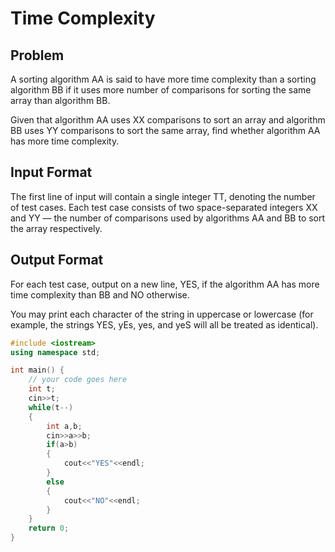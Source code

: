 # Time Complexity
## Problem
A sorting algorithm AA is said to have more time complexity than a sorting algorithm BB if it uses more number of comparisons for sorting the same array than algorithm BB.

Given that algorithm AA uses XX comparisons to sort an array and algorithm BB uses YY comparisons to sort the same array, find whether algorithm AA has more time complexity.

## Input Format
The first line of input will contain a single integer TT, denoting the number of test cases.
Each test case consists of two space-separated integers XX and YY — the number of comparisons used by algorithms AA and BB to sort the array respectively.
## Output Format
For each test case, output on a new line, YES, if the algorithm AA has more time complexity than BB and NO otherwise.

You may print each character of the string in uppercase or lowercase (for example, the strings YES, yEs, yes, and yeS will all be treated as identical).
```cpp
#include <iostream>
using namespace std;

int main() {
	// your code goes here
	int t;
	cin>>t;
	while(t--)
	{
	    int a,b;
	    cin>>a>>b;
	    if(a>b)
	    {
	        cout<<"YES"<<endl;
	    }
	    else
	    {
	        cout<<"NO"<<endl;
	    }
	}
	return 0;
}

```
